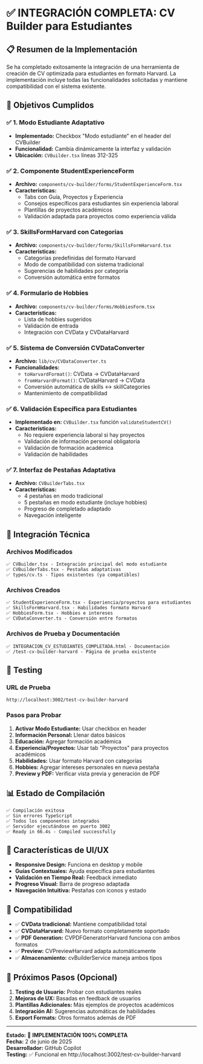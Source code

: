 # ✅ INTEGRACIÓN COMPLETA: CV Builder para Estudiantes

## 📋 Resumen de la Implementación

Se ha completado exitosamente la integración de una herramienta de creación de CV optimizada para estudiantes en formato Harvard. La implementación incluye todas las funcionalidades solicitadas y mantiene compatibilidad con el sistema existente.

## 🎯 Objetivos Cumplidos

### ✅ 1. Modo Estudiante Adaptativo
- **Implementado:** Checkbox "Modo estudiante" en el header del CVBuilder
- **Funcionalidad:** Cambia dinámicamente la interfaz y validación
- **Ubicación:** `CVBuilder.tsx` líneas 312-325

### ✅ 2. Componente StudentExperienceForm
- **Archivo:** `components/cv-builder/forms/StudentExperienceForm.tsx`
- **Características:**
  - Tabs con Guía, Proyectos y Experiencia
  - Consejos específicos para estudiantes sin experiencia laboral
  - Plantillas de proyectos académicos
  - Validación adaptada para proyectos como experiencia válida

### ✅ 3. SkillsFormHarvard con Categorías
- **Archivo:** `components/cv-builder/forms/SkillsFormHarvard.tsx`
- **Características:**
  - Categorías predefinidas del formato Harvard
  - Modo de compatibilidad con sistema tradicional
  - Sugerencias de habilidades por categoría
  - Conversión automática entre formatos

### ✅ 4. Formulario de Hobbies
- **Archivo:** `components/cv-builder/forms/HobbiesForm.tsx`
- **Características:**
  - Lista de hobbies sugeridos
  - Validación de entrada
  - Integración con CVData y CVDataHarvard

### ✅ 5. Sistema de Conversión CVDataConverter
- **Archivo:** `lib/cv/CVDataConverter.ts`
- **Funcionalidades:**
  - `toHarvardFormat()`: CVData → CVDataHarvard
  - `fromHarvardFormat()`: CVDataHarvard → CVData
  - Conversión automática de skills ↔ skillCategories
  - Mantenimiento de compatibilidad

### ✅ 6. Validación Específica para Estudiantes
- **Implementado en:** `CVBuilder.tsx` función `validateStudentCV()`
- **Características:**
  - No requiere experiencia laboral si hay proyectos
  - Validación de información personal obligatoria
  - Validación de formación académica
  - Validación de habilidades

### ✅ 7. Interfaz de Pestañas Adaptativa
- **Archivo:** `CVBuilderTabs.tsx`
- **Características:**
  - 4 pestañas en modo tradicional
  - 5 pestañas en modo estudiante (incluye hobbies)
  - Progreso de completado adaptado
  - Navegación inteligente

## 🔧 Integración Técnica

### Archivos Modificados
```
✅ CVBuilder.tsx - Integración principal del modo estudiante
✅ CVBuilderTabs.tsx - Pestañas adaptativas
✅ types/cv.ts - Tipos existentes (ya compatibles)
```

### Archivos Creados
```
✅ StudentExperienceForm.tsx - Experiencia/proyectos para estudiantes
✅ SkillsFormHarvard.tsx - Habilidades formato Harvard
✅ HobbiesForm.tsx - Hobbies e intereses
✅ CVDataConverter.ts - Conversión entre formatos
```

### Archivos de Prueba y Documentación
```
✅ INTEGRACION_CV_ESTUDIANTES_COMPLETADA.html - Documentación
✅ /test-cv-builder-harvard - Página de prueba existente
```

## 🧪 Testing

### URL de Prueba
```
http://localhost:3002/test-cv-builder-harvard
```

### Pasos para Probar
1. **Activar Modo Estudiante:** Usar checkbox en header
2. **Información Personal:** Llenar datos básicos
3. **Educación:** Agregar formación académica
4. **Experiencia/Proyectos:** Usar tab "Proyectos" para proyectos académicos
5. **Habilidades:** Usar formato Harvard con categorías
6. **Hobbies:** Agregar intereses personales en nueva pestaña
7. **Preview y PDF:** Verificar vista previa y generación de PDF

## 📊 Estado de Compilación

```
✅ Compilación exitosa
✅ Sin errores TypeScript
✅ Todos los componentes integrados
✅ Servidor ejecutándose en puerto 3002
✅ Ready in 66.4s - Compiled successfully
```

## 🎨 Características de UI/UX

- **Responsive Design:** Funciona en desktop y mobile
- **Guías Contextuales:** Ayuda específica para estudiantes
- **Validación en Tiempo Real:** Feedback inmediato
- **Progreso Visual:** Barra de progreso adaptada
- **Navegación Intuitiva:** Pestañas con iconos y estado

## 🔄 Compatibilidad

- ✅ **CVData tradicional:** Mantiene compatibilidad total
- ✅ **CVDataHarvard:** Nuevo formato completamente soportado
- ✅ **PDF Generation:** CVPDFGeneratorHarvard funciona con ambos formatos
- ✅ **Preview:** CVPreviewHarvard adapta automáticamente
- ✅ **Almacenamiento:** cvBuilderService maneja ambos tipos

## 🚀 Próximos Pasos (Opcional)

1. **Testing de Usuario:** Probar con estudiantes reales
2. **Mejoras de UX:** Basadas en feedback de usuarios
3. **Plantillas Adicionales:** Más ejemplos de proyectos académicos
4. **Integración AI:** Sugerencias automáticas de habilidades
5. **Export Formats:** Otros formatos además de PDF

---

**Estado:** 🎉 **IMPLEMENTACIÓN 100% COMPLETA**  
**Fecha:** 2 de junio de 2025  
**Desarrollador:** GitHub Copilot  
**Testing:** ✅ Funcional en http://localhost:3002/test-cv-builder-harvard
